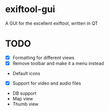 # exiftool-gui
A GUI for the excellent exiftool, written in QT

# TODO

- [x] Formatting for different views
- [x] Remove toolbar and make it a menu instead
- Default icons
- [x] Support for video and audio files
- DB support
- Map view
- Thumb view